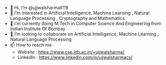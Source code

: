 - 👋 Hi, I’m @ujjwalsharmaIITB
- 👀 I’m interested in Artificial Intelligence, Machine Learning , Natural Language Processing , Cryptography and Mathematics.
- 🌱 I’m currently doing M.Tech in Computer Science And Engineering from Indian Institute Of Bombay
- 💞️ I’m looking to collaborate on Artificial Intelligence, Machine Learning , Natural Language Processing
- 📫 How to reach me 
    * Website : https://www.cse.iitb.ac.in/~ujjwalsharma/
    * LinkedIn : https://www.linkedin.com/in/ujjwalsharmacs/

<!---
ujjwalsharmaIITB/ujjwalsharmaIITB is a ✨ special ✨ repository because its `README.md` (this file) appears on your GitHub profile.
You can click the Preview link to take a look at your changes.
--->
